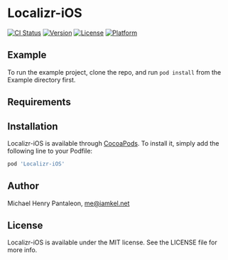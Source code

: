 # Localizr-iOS

[![CI Status](https://img.shields.io/travis/michaelhenry/Localizr-iOS.svg?style=flat)](https://travis-ci.org/michaelhenry/Localizr-iOS)
[![Version](https://img.shields.io/cocoapods/v/Localizr-iOS.svg?style=flat)](https://cocoapods.org/pods/Localizr-iOS)
[![License](https://img.shields.io/cocoapods/l/Localizr-iOS.svg?style=flat)](https://cocoapods.org/pods/Localizr-iOS)
[![Platform](https://img.shields.io/cocoapods/p/Localizr-iOS.svg?style=flat)](https://cocoapods.org/pods/Localizr-iOS)

## Example

To run the example project, clone the repo, and run `pod install` from the Example directory first.

## Requirements

## Installation

Localizr-iOS is available through [CocoaPods](https://cocoapods.org). To install
it, simply add the following line to your Podfile:

```ruby
pod 'Localizr-iOS'
```

## Author

Michael Henry Pantaleon, me@iamkel.net

## License

Localizr-iOS is available under the MIT license. See the LICENSE file for more info.
